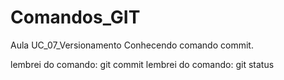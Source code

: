 # Comandos_GIT
Aula UC_07_Versionamento
Conhecendo comando commit.

lembrei do comando: git commit
lembrei do comando: git status
